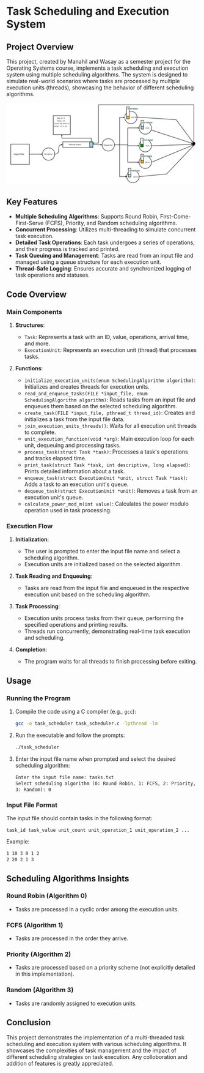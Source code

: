 # Task Scheduling and Execution System

## Project Overview

This project, created by Manahil and Wasay as a semester project for the Operating Systems course, implements a task scheduling and execution system using multiple scheduling algorithms. The system is designed to simulate real-world scenarios where tasks are processed by multiple execution units (threads), showcasing the behavior of different scheduling algorithms.

![alt text](/images/dispatcher_workflow.png)
## Key Features

- **Multiple Scheduling Algorithms**: Supports Round Robin, First-Come-First-Serve (FCFS), Priority, and Random scheduling algorithms.
- **Concurrent Processing**: Utilizes multi-threading to simulate concurrent task execution.
- **Detailed Task Operations**: Each task undergoes a series of operations, and their progress is tracked and printed.
- **Task Queuing and Management**: Tasks are read from an input file and managed using a queue structure for each execution unit.
- **Thread-Safe Logging**: Ensures accurate and synchronized logging of task operations and statuses.

## Code Overview

### Main Components

1. **Structures**:
   - `Task`: Represents a task with an ID, value, operations, arrival time, and more.
   - `ExecutionUnit`: Represents an execution unit (thread) that processes tasks.

2. **Functions**:
   - `initialize_execution_units(enum SchedulingAlgorithm algorithm)`: Initializes and creates threads for execution units.
   - `read_and_enqueue_tasks(FILE *input_file, enum SchedulingAlgorithm algorithm)`: Reads tasks from an input file and enqueues them based on the selected scheduling algorithm.
   - `create_task(FILE *input_file, pthread_t thread_id)`: Creates and initializes a task from the input file data.
   - `join_execution_units_threads()`: Waits for all execution unit threads to complete.
   - `unit_execution_function(void *arg)`: Main execution loop for each unit, dequeuing and processing tasks.
   - `process_task(struct Task *task)`: Processes a task's operations and tracks elapsed time.
   - `print_task(struct Task *task, int descriptive, long elapsed)`: Prints detailed information about a task.
   - `enqueue_task(struct ExecutionUnit *unit, struct Task *task)`: Adds a task to an execution unit's queue.
   - `dequeue_task(struct ExecutionUnit *unit)`: Removes a task from an execution unit's queue.
   - `calculate_power_mod_m(int value)`: Calculates the power modulo operation used in task processing.

### Execution Flow

1. **Initialization**: 
   - The user is prompted to enter the input file name and select a scheduling algorithm.
   - Execution units are initialized based on the selected algorithm.

2. **Task Reading and Enqueuing**:
   - Tasks are read from the input file and enqueued in the respective execution unit based on the scheduling algorithm.

3. **Task Processing**:
   - Execution units process tasks from their queue, performing the specified operations and printing results.
   - Threads run concurrently, demonstrating real-time task execution and scheduling.

4. **Completion**:
   - The program waits for all threads to finish processing before exiting.

## Usage

### Running the Program

1. Compile the code using a C compiler (e.g., `gcc`):
   ```bash
   gcc -o task_scheduler task_scheduler.c -lpthread -lm
   ```
2. Run the executable and follow the prompts:
   ```bash
   ./task_scheduler
   ```
3. Enter the input file name when prompted and select the desired scheduling algorithm:
   ```
   Enter the input file name: tasks.txt
   Select scheduling algorithm (0: Round Robin, 1: FCFS, 2: Priority, 3: Random): 0
   ```

### Input File Format

The input file should contain tasks in the following format:
```
task_id task_value unit_count unit_operation_1 unit_operation_2 ...
```
Example:
```
1 10 3 0 1 2
2 20 2 1 3
```

## Scheduling Algorithms Insights

### Round Robin (Algorithm 0)
- Tasks are processed in a cyclic order among the execution units.

### FCFS (Algorithm 1)
- Tasks are processed in the order they arrive.

### Priority (Algorithm 2)
- Tasks are processed based on a priority scheme (not explicitly detailed in this implementation).

### Random (Algorithm 3)
- Tasks are randomly assigned to execution units.

## Conclusion

This project demonstrates the implementation of a multi-threaded task scheduling and execution system with various scheduling algorithms. It showcases the complexities of task management and the impact of different scheduling strategies on task execution. Any colloboration and addition of features is greatly appreciated.
